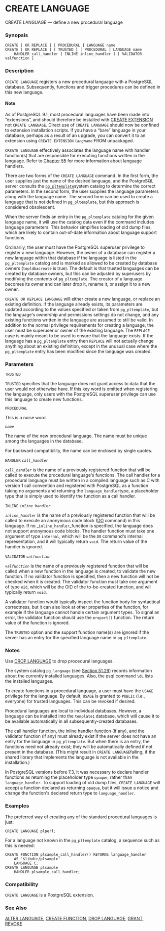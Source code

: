 # CREATE LANGUAGE

CREATE LANGUAGE — define a new procedural language

### Synopsis

```text
CREATE [ OR REPLACE ] [ PROCEDURAL ] LANGUAGE name
CREATE [ OR REPLACE ] [ TRUSTED ] [ PROCEDURAL ] LANGUAGE name
    HANDLER call_handler [ INLINE inline_handler ] [ VALIDATOR valfunction ]
```

### Description

`CREATE LANGUAGE` registers a new procedural language with a PostgreSQL database. Subsequently, functions and trigger procedures can be defined in this new language.

#### Note

As of PostgreSQL 9.1, most procedural languages have been made into “extensions”, and should therefore be installed with [CREATE EXTENSION](https://www.postgresql.org/docs/10/static/sql-createextension.html) not `CREATE LANGUAGE`. Direct use of `CREATE LANGUAGE` should now be confined to extension installation scripts. If you have a “bare” language in your database, perhaps as a result of an upgrade, you can convert it to an extension using `CREATE EXTENSION` _`langname`_ FROM unpackaged.

`CREATE LANGUAGE` effectively associates the language name with handler function\(s\) that are responsible for executing functions written in the language. Refer to [Chapter 55](https://www.postgresql.org/docs/10/static/plhandler.html) for more information about language handlers.

There are two forms of the `CREATE LANGUAGE` command. In the first form, the user supplies just the name of the desired language, and the PostgreSQL server consults the [`pg_pltemplate`](https://www.postgresql.org/docs/10/static/catalog-pg-pltemplate.html)system catalog to determine the correct parameters. In the second form, the user supplies the language parameters along with the language name. The second form can be used to create a language that is not defined in `pg_pltemplate`, but this approach is considered obsolescent.

When the server finds an entry in the `pg_pltemplate` catalog for the given language name, it will use the catalog data even if the command includes language parameters. This behavior simplifies loading of old dump files, which are likely to contain out-of-date information about language support functions.

Ordinarily, the user must have the PostgreSQL superuser privilege to register a new language. However, the owner of a database can register a new language within that database if the language is listed in the `pg_pltemplate` catalog and is marked as allowed to be created by database owners \(`tmpldbacreate` is true\). The default is that trusted languages can be created by database owners, but this can be adjusted by superusers by modifying the contents of `pg_pltemplate`. The creator of a language becomes its owner and can later drop it, rename it, or assign it to a new owner.

`CREATE OR REPLACE LANGUAGE` will either create a new language, or replace an existing definition. If the language already exists, its parameters are updated according to the values specified or taken from `pg_pltemplate`, but the language's ownership and permissions settings do not change, and any existing functions written in the language are assumed to still be valid. In addition to the normal privilege requirements for creating a language, the user must be superuser or owner of the existing language. The `REPLACE` case is mainly meant to be used to ensure that the language exists. If the language has a `pg_pltemplate` entry then `REPLACE` will not actually change anything about an existing definition, except in the unusual case where the `pg_pltemplate` entry has been modified since the language was created.

### Parameters

`TRUSTED`

`TRUSTED` specifies that the language does not grant access to data that the user would not otherwise have. If this key word is omitted when registering the language, only users with the PostgreSQL superuser privilege can use this language to create new functions.

`PROCEDURAL`

This is a noise word.

_`name`_

The name of the new procedural language. The name must be unique among the languages in the database.

For backward compatibility, the name can be enclosed by single quotes.

`HANDLER` _`call_handler`_

_`call_handler`_ is the name of a previously registered function that will be called to execute the procedural language's functions. The call handler for a procedural language must be written in a compiled language such as C with version 1 call convention and registered with PostgreSQL as a function taking no arguments and returning the `language_handler`type, a placeholder type that is simply used to identify the function as a call handler.

`INLINE` _`inline_handler`_

_`inline_handler`_ is the name of a previously registered function that will be called to execute an anonymous code block \([DO](https://www.postgresql.org/docs/10/static/sql-do.html) command\) in this language. If no _`inline_handler`_function is specified, the language does not support anonymous code blocks. The handler function must take one argument of type `internal`, which will be the `DO` command's internal representation, and it will typically return `void`. The return value of the handler is ignored.

`VALIDATOR` _`valfunction`_

_`valfunction`_ is the name of a previously registered function that will be called when a new function in the language is created, to validate the new function. If no validator function is specified, then a new function will not be checked when it is created. The validator function must take one argument of type `oid`, which will be the OID of the to-be-created function, and will typically return `void`.

A validator function would typically inspect the function body for syntactical correctness, but it can also look at other properties of the function, for example if the language cannot handle certain argument types. To signal an error, the validator function should use the `ereport()` function. The return value of the function is ignored.

The `TRUSTED` option and the support function name\(s\) are ignored if the server has an entry for the specified language name in `pg_pltemplate`.

### Notes

Use [DROP LANGUAGE](https://www.postgresql.org/docs/10/static/sql-droplanguage.html) to drop procedural languages.

The system catalog `pg_language` \(see [Section 51.29](https://www.postgresql.org/docs/10/static/catalog-pg-language.html)\) records information about the currently installed languages. Also, the psql command `\dL` lists the installed languages.

To create functions in a procedural language, a user must have the `USAGE` privilege for the language. By default, `USAGE` is granted to `PUBLIC` \(i.e., everyone\) for trusted languages. This can be revoked if desired.

Procedural languages are local to individual databases. However, a language can be installed into the `template1` database, which will cause it to be available automatically in all subsequently-created databases.

The call handler function, the inline handler function \(if any\), and the validator function \(if any\) must already exist if the server does not have an entry for the language in `pg_pltemplate`. But when there is an entry, the functions need not already exist; they will be automatically defined if not present in the database. \(This might result in `CREATE LANGUAGE`failing, if the shared library that implements the language is not available in the installation.\)

In PostgreSQL versions before 7.3, it was necessary to declare handler functions as returning the placeholder type `opaque`, rather than `language_handler`. To support loading of old dump files, `CREATE LANGUAGE` will accept a function declared as returning `opaque`, but it will issue a notice and change the function's declared return type to `language_handler`.

### Examples

The preferred way of creating any of the standard procedural languages is just:

```text
CREATE LANGUAGE plperl;
```

For a language not known in the `pg_pltemplate` catalog, a sequence such as this is needed:

```text
CREATE FUNCTION plsample_call_handler() RETURNS language_handler
    AS '$libdir/plsample'
    LANGUAGE C;
CREATE LANGUAGE plsample
    HANDLER plsample_call_handler;
```

### Compatibility

`CREATE LANGUAGE` is a PostgreSQL extension.

### See Also

[ALTER LANGUAGE](https://www.postgresql.org/docs/10/static/sql-alterlanguage.html), [CREATE FUNCTION](https://www.postgresql.org/docs/10/static/sql-createfunction.html), [DROP LANGUAGE](https://www.postgresql.org/docs/10/static/sql-droplanguage.html), [GRANT](https://www.postgresql.org/docs/10/static/sql-grant.html), [REVOKE](https://www.postgresql.org/docs/10/static/sql-revoke.html)

